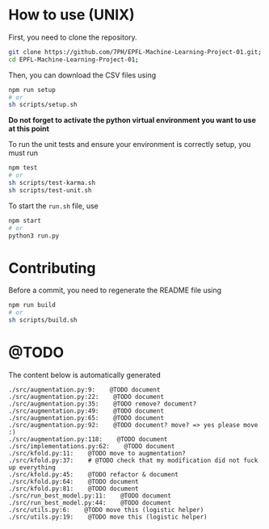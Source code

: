 
# How to use (UNIX)

First, you need to clone the repository.

```bash
git clone https://github.com/7PH/EPFL-Machine-Learning-Project-01.git;
cd EPFL-Machine-Learning-Project-01;
```

Then, you can download the CSV files using

```bash
npm run setup
# or
sh scripts/setup.sh
```

**Do not forget to activate the python virtual environment you want to use at this point**

To run the unit tests and ensure your environment is correctly setup, you must run

```bash
npm test
# or
sh scripts/test-karma.sh
sh scripts/test-unit.sh
```

To start the `run.sh` file, use
```bash
npm start
# or
python3 run.py
```

# Contributing

Before a commit, you need to regenerate the README file using
```bash
npm run build
# or
sh scripts/build.sh
```

# @TODO

The content below is automatically generated
```text
./src/augmentation.py:9:    @TODO document
./src/augmentation.py:22:    @TODO document
./src/augmentation.py:35:    @TODO remove? document?
./src/augmentation.py:49:    @TODO document
./src/augmentation.py:65:    @TODO document
./src/augmentation.py:92:    @TODO document? move? => yes please move :) 
./src/augmentation.py:118:    @TODO document
./src/implementations.py:62:    @TODO document
./src/kfold.py:11:    @TODO move to augmentation?
./src/kfold.py:37:    # @TODO check that my modification did not fuck up everything
./src/kfold.py:45:    @TODO refactor & document
./src/kfold.py:64:    @TODO document
./src/kfold.py:81:    @TODO document
./src/run_best_model.py:11:    @TODO document
./src/run_best_model.py:44:    @TODO document
./src/utils.py:6:    @TODO move this (logistic helper)
./src/utils.py:19:    @TODO move this (logistic helper)
```
